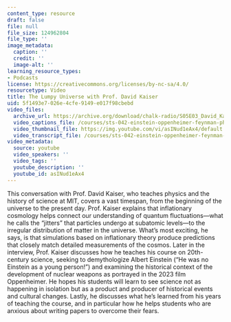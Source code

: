 ```yaml
---
content_type: resource
draft: false
file: null
file_size: 124962804
file_type: ''
image_metadata:
  caption: ''
  credit: ''
  image-alt: ''
learning_resource_types:
- Podcasts
license: https://creativecommons.org/licenses/by-nc-sa/4.0/
resourcetype: Video
title: The Lumpy Universe with Prof. David Kaiser
uid: 5f1493e7-026e-4cfe-9149-e017f98cbebd
video_files:
  archive_url: https://archive.org/download/chalk-radio/S05E03_David_Kaiser_360p.mp4
  video_captions_file: /courses/sts-042-einstein-oppenheimer-feynman-physics-in-the-20th-century-fall-2020/asINud1eAx4_captions.webvtt
  video_thumbnail_file: https://img.youtube.com/vi/asINud1eAx4/default.jpg
  video_transcript_file: /courses/sts-042-einstein-oppenheimer-feynman-physics-in-the-20th-century-fall-2020/asINud1eAx4_transcript.pdf
video_metadata:
  source: youtube
  video_speakers: ''
  video_tags: ''
  youtube_description: ''
  youtube_id: asINud1eAx4
---
```

This conversation with Prof. David Kaiser, who teaches physics and the history of science at MIT, covers a vast timespan, from the beginning of the universe to the present day. Prof. Kaiser explains that inflationary cosmology helps connect our understanding of quantum fluctuations—what he calls the “jitters” that particles undergo at subatomic levels—to the irregular distribution of matter in the universe. What’s most exciting, he says, is that simulations based on inflationary theory produce predictions that closely match detailed measurements of the cosmos. Later in the interview, Prof. Kaiser discusses how he teaches his course on 20th-century science, seeking to demythologize Albert Einstein (“He was no Einstein as a young person!”) and examining the historical context of the development of nuclear weapons as portrayed in the 2023 film Oppenheimer. He hopes his students will learn to see science not as happening in isolation but as a product and producer of historical events and cultural changes. Lastly, he discusses what he’s learned from his years of teaching the course, and in particular how he helps students who are anxious about writing papers to overcome their fears.
